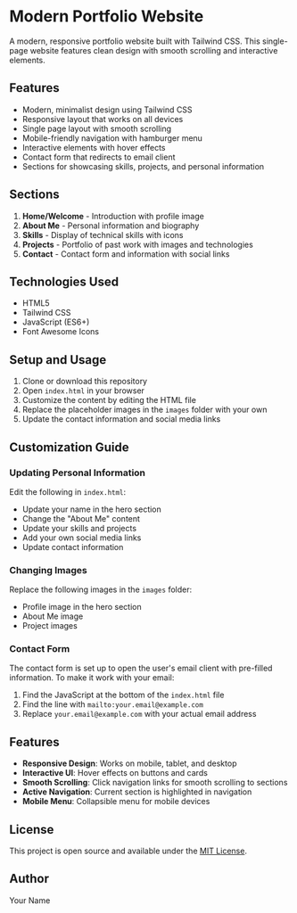 # Modern Portfolio Website

A modern, responsive portfolio website built with Tailwind CSS. This single-page website features clean design with smooth scrolling and interactive elements.

## Features

- Modern, minimalist design using Tailwind CSS
- Responsive layout that works on all devices
- Single page layout with smooth scrolling
- Mobile-friendly navigation with hamburger menu
- Interactive elements with hover effects
- Contact form that redirects to email client
- Sections for showcasing skills, projects, and personal information

## Sections

1. **Home/Welcome** - Introduction with profile image
2. **About Me** - Personal information and biography
3. **Skills** - Display of technical skills with icons
4. **Projects** - Portfolio of past work with images and technologies
5. **Contact** - Contact form and information with social links

## Technologies Used

- HTML5
- Tailwind CSS
- JavaScript (ES6+)
- Font Awesome Icons

## Setup and Usage

1. Clone or download this repository
2. Open `index.html` in your browser
3. Customize the content by editing the HTML file
4. Replace the placeholder images in the `images` folder with your own
5. Update the contact information and social media links

## Customization Guide

### Updating Personal Information

Edit the following in `index.html`:

- Update your name in the hero section
- Change the "About Me" content
- Update your skills and projects
- Add your own social media links
- Update contact information

### Changing Images

Replace the following images in the `images` folder:

- Profile image in the hero section
- About Me image
- Project images

### Contact Form

The contact form is set up to open the user's email client with pre-filled information. To make it work with your email:

1. Find the JavaScript at the bottom of the `index.html` file
2. Find the line with `mailto:your.email@example.com`
3. Replace `your.email@example.com` with your actual email address

## Features

- **Responsive Design**: Works on mobile, tablet, and desktop
- **Interactive UI**: Hover effects on buttons and cards
- **Smooth Scrolling**: Click navigation links for smooth scrolling to sections
- **Active Navigation**: Current section is highlighted in navigation
- **Mobile Menu**: Collapsible menu for mobile devices

## License

This project is open source and available under the [MIT License](LICENSE).

## Author

Your Name 